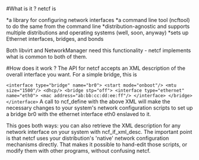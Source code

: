 #What is it ?
netcf is

*a library for configuring network interfaces
*a command line tool (ncftool) to do the same from the command line
*distribution-agnostic and supports multiple distributions and operating systems (well, soon, anyway)
*sets up Ethernet interfaces, bridges, and bonds

Both ​libvirt and ​NetworkManager need this functionality - netcf implements what is common to both of them.

#How does it work ?
The API for netcf accepts an XML description of the overall interface you want. For a simple bridge, this is

`<interface type="bridge" name="br0">
  <start mode="onboot"/>
  <mtu size="1500"/>
  <dhcp/>
  <bridge stp="off">
    <interface type="ethernet" name="eth0">
      <mac address="ab:bb:cc:dd:ee:ff"/>
    </interface>
  </bridge>
</interface>`
A call to ncf_define with the above XML will make the necessary changes to your system's network configuration scripts to set up a bridge br0 with the ethernet interface eth0 enslaved to it.

This goes both ways: you can also retrieve the XML description for any network interface on your system with ncf_if_xml_desc. The important point is that netcf uses your distribution's 'native' network configuration mechanisms directly. That makes it possible to hand-edit those scripts, or modify them with other programs, without confusing netcf.
